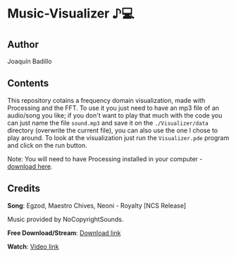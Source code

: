 # Music-Visualizer ♪💻

## Author
Joaquín Badillo

## Contents
This repository cotains a frequency domain visualization, made with Processing and the FFT.
To use it you just need to have an mp3 file of an audio/song you like; if you don't want to play that much with the code you can just name the file `sound.mp3` and save it on the `./Visualizer/data` directory (overwrite the current file), you can also use the one I chose to play around. To look at the visualization just run the `Visualizer.pde` program and click on the run button.

Note: You will need to have Processing installed in your computer - [download here](https://processing.org/download).

## Credits 
**Song**: Egzod, Maestro Chives, Neoni - Royalty [NCS Release]

Music provided by NoCopyrightSounds.

**Free Download/Stream**: [Download link](http://ncs.io/Royalty)

**Watch**: [Video link](http://youtu.be/C5fLxtJH2Qs)